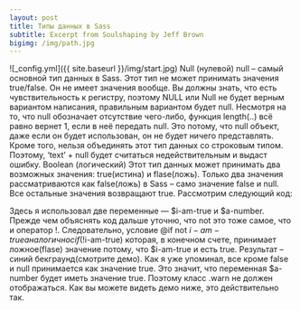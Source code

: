```yaml
---
layout: post
title: Типы данных в Sass
subtitle: Excerpt from Soulshaping by Jeff Brown
bigimg: /img/path.jpg
---
```

![_config.yml]({{ site.baseurl }}/img/start.jpg)
Null (нулевой)
null – самый основной тип данных в Sass. Этот тип не может принимать значения true/false. Он не имеет значения вообще. Вы должны знать, что есть чувствительность к регистру, поэтому NULL или Null не будет верным вариантом написания, правильным вариантом будет null.
Несмотря на то, что null обозначает отсутствие чего-либо, функция length(..) всё равно вернет 1, если в неё передать null. Это потому, что null объект, даже если он будет использован, он не будет ничего представлять. Кроме того, нельзя объединять этот тип данных со строковым типом. Поэтому, ‘text’ + null будет считаться недействительным и выдаст ошибку.
Boolean (логический)
Этот тип данных может принимать два возможных значения: true(истина) и flase(ложь). Только два значения рассматриваются как false(ложь) в Sass – само значение false и null. Все остальные значения возвращают true. Рассмотрим следующий код:

Здесь я использовал две переменные — $i-am-true и $a-number. Прежде чем объяснять код дальше уточню, что not это тоже самое, что и оператор !. Следовательно, условие @if not $i-am-true аналогично с if (!$i-am-true) которая, в конечном счете, принимает ложное(flase) значение потому, что $i-am-true и есть true. Результат – синий бекграунд(смотрите демо).
Как я уже упоминал, все кроме false и null принимается как значение true. Это значит, что переменная $a-number будет иметь значение true. Поэтому класс .warn не должен отображаться. Как вы можете видеть демо ниже, это действительно так.
